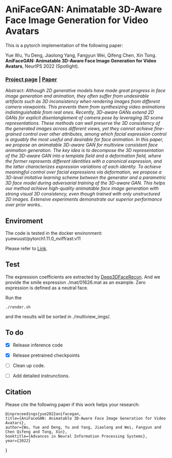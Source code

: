 # AniFaceGAN: Animatable 3D-Aware Face Image Generation for Video Avatars

This is a pytorch implementation of the following paper:

Yue Wu, Yu Deng, Jiaolong Yang, Fangyun Wei, Qifeng Chen, Xin Tong.  **AniFaceGAN: Animatable 3D-Aware Face Image Generation
for Video Avatars**, NeurIPS 2022 (Spotlight).

### [Project page](https://yuewuhkust.github.io/AniFaceGAN/) | [Paper](https://arxiv.org/abs/2210.06465)

Abstract: _Although 2D generative models have made great progress in face image generation and animation, they often suffer from undesirable artifacts such as 3D inconsistency when rendering images from different camera viewpoints. This prevents them from synthesizing video animations indistinguishable from real ones. Recently, 3D-aware GANs extend 2D GANs for explicit disentanglement of camera pose by leveraging 3D scene representations. These methods can well preserve the 3D consistency of the generated images across different views, yet they cannot achieve fine-grained control over other attributes, among which facial expression control is arguably the most useful and desirable for face animation. In this paper, we propose an animatable 3D-aware GAN for multiview consistent face animation generation. The key idea is to decompose the 3D representation of the 3D-aware GAN into a template field and a deformation field, where the former represents different identities with a canonical expression, and the latter characterizes expression variations of each identity. To achieve meaningful control over facial expressions via deformation, we propose a 3D-level imitative learning scheme between the generator and a parametric 3D face model during adversarial training of the 3D-aware GAN. This helps our method achieve high-quality animatable face image generation with strong visual 3D consistency, even though trained with only unstructured 2D images. Extensive experiments demonstrate our superior performance over prior works.._

## Enviroment
The code is tested in the docker environment: yuewuust/pytorch1.11.0_nviffrast:v11

Please refer to [Link](https://hub.docker.com/r/yuewuust/pytorch1.11.0_nviffrast/tags).

## Test
The expression coefficients are extracted by [Deep3DFaceRecon](https://github.com/microsoft/Deep3DFaceReconstruction). And we provide the smile expression ./mat/01626.mat as an example. Zero expression is defined as a neutral face. 

Run the 
```
./render.sh
``` 
and the results will be sorted in ./multiview_imgs/.

## To do

- [X] Release inference code
- [X] Release pretrained checkpoints
- [ ] Clean up code.
- [ ] Add detailed instrunctions.


## Citation

Please cite the following paper if this work helps your research:

    @inproceedings{yue2022anifacegan,
    title={AniFaceGAN: Animatable 3D-Aware Face Image Generation for Video Avatars},
    author={Wu, Yue and Deng, Yu and Yang, Jiaolong and Wei, Fangyun and Chen Qifeng and Tong, Xin},
    booktitle={Advances in Neural Information Processing Systems},
    year={2022}
}
